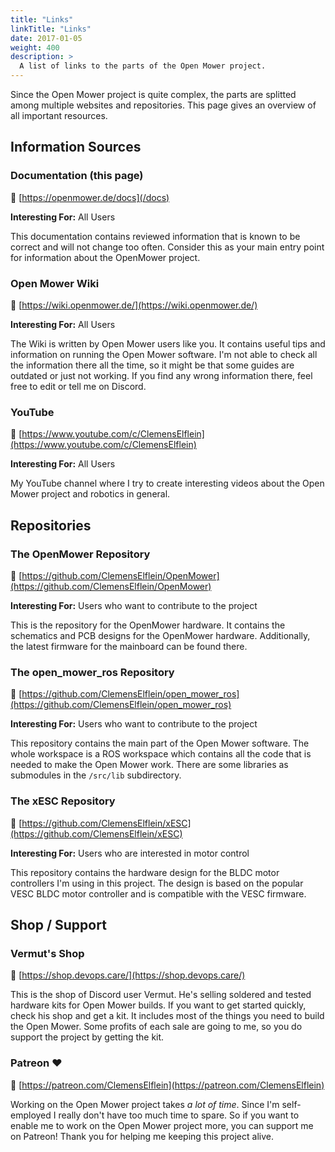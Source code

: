 ```yaml
---
title: "Links"
linkTitle: "Links"
date: 2017-01-05
weight: 400
description: >
  A list of links to the parts of the Open Mower project.
---
```


Since the Open Mower project is quite complex, the parts are splitted among multiple websites and repositories. This page gives an overview of all important resources.

## Information Sources

### Documentation (this page)
:link:&nbsp;[https://openmower.de/docs](/docs)

**Interesting For:** All Users 

This documentation contains reviewed information that is known to be correct and will not change too often. Consider this as your main entry point for information about the OpenMower project.

### Open Mower Wiki
:link:&nbsp;[https://wiki.openmower.de/](https://wiki.openmower.de/)

**Interesting For:** All Users

The Wiki is written by Open Mower users like you. It contains useful tips and information on running the Open Mower software. I'm not able to check all the information there all the time, so it might be that some guides are outdated or just not working. If you find any wrong information there, feel free to edit or tell me on Discord.

### YouTube
:link:&nbsp;[https://www.youtube.com/c/ClemensElflein](https://www.youtube.com/c/ClemensElflein)

**Interesting For:** All Users

My YouTube channel where I try to create interesting videos about the Open Mower project and robotics in general.


## Repositories

### The OpenMower Repository
:link:&nbsp;[https://github.com/ClemensElflein/OpenMower](https://github.com/ClemensElflein/OpenMower)

**Interesting For:** Users who want to contribute to the project

This is the repository for the OpenMower hardware. It contains the schematics and PCB designs for the OpenMower hardware. Additionally, the latest firmware for the mainboard can be found there.

### The open_mower_ros Repository
:link:&nbsp;[https://github.com/ClemensElflein/open_mower_ros](https://github.com/ClemensElflein/open_mower_ros)

**Interesting For:** Users who want to contribute to the project

This repository contains the main part of the Open Mower software. The whole workspace is a ROS workspace which contains all the code that is needed to make the Open Mower work. There are some libraries as submodules in the `/src/lib` subdirectory. 

### The xESC Repository
:link:&nbsp;[https://github.com/ClemensElflein/xESC](https://github.com/ClemensElflein/xESC)

**Interesting For:** Users who are interested in motor control

This repository contains the hardware design for the BLDC motor controllers I'm using in this project. The design is based on the popular VESC BLDC motor controller and is compatible with the VESC firmware.



## Shop / Support
### Vermut's Shop
:link:&nbsp;[https://shop.devops.care/](https://shop.devops.care/)

This is the shop of Discord user Vermut. He's selling soldered and tested hardware kits for Open Mower builds. If you want to get started quickly, check his shop and get a kit. It includes most of the things you need to build the Open Mower.
Some profits of each sale are going to me, so you do support the project by getting the kit.

### Patreon :heart:
:link:&nbsp;[https://patreon.com/ClemensElflein](https://patreon.com/ClemensElflein)

Working on the Open Mower project takes *a lot of time*. Since I'm self-employed I really don't have too much time to spare. So if you want to enable me to work on the Open Mower project more, you can support me on Patreon! Thank you for helping me keeping this project alive.
